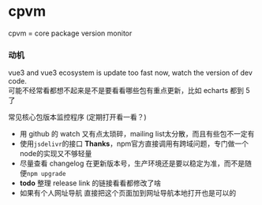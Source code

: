 # cpvm
cpvm = core package version monitor

### 动机
vue3 and vue3 ecosystem is update too fast now, watch the version of dev code.  
可能不经常看都想不起来是不是要看看哪些包有重点更新，比如 echarts 都到 5 了


常见核心包版本监控程序 (定期打开看一看？)

- 用 github 的 watch 又有点太琐碎，mailing list太分散，而且有些包不一定有
- 使用`jsdelivr`的接口 **Thanks**，npm官方直接调用有跨域问题，专门做一个node的实现又不够轻量
- 尽量查看 changelog 在更新版本号，生产环境还是要以稳定为准，而不是随便`npm upgrade`
- **todo**  整理 release link 的链接看看都修改了啥
- 如果有个人网址导航 直接把这个页面加到网址导航本地打开也是可以的

